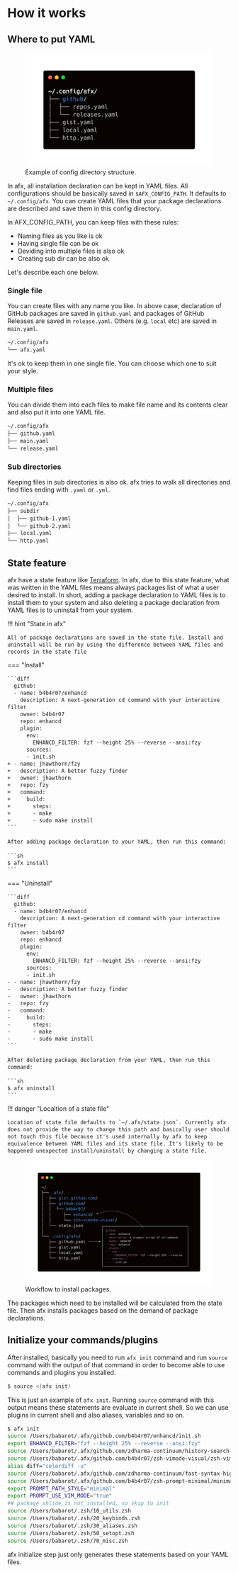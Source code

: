 # How it works

## Where to put YAML

<figure>
  <img src="../images/struct.png" width="500"/>
  <figcaption>Example of config directory structure.</figcaption>
</figure>

In afx, all installation declaration can be kept in YAML files. All configurations should be basically saved in `$AFX_CONFIG_PATH`. It defaults to `~/.config/afx`. You can create YAML files that your package declarations are described and save them in this config directory.

In AFX\_CONFIG\_PATH, you can keep files with these rules:

- Naming files as you like is ok
- Having single file can be ok
- Deviding into multiple files is also ok
- Creating sub dir can be also ok

Let's describe each one below.

### Single file

You can create files with any name you like. In above case, declaration of GitHub packages are saved in `github.yaml` and packages of GitHub Releases are saved in `release.yaml`. Others (e.g. `local` etc) are saved in `main.yaml`.

```sh
~/.config/afx
└── afx.yaml
```

It's ok to keep them in one single file. You can choose which one to suit your style.

### Multiple files

You can divide them into each files to make file name and its contents clear and also put it into one YAML file.

```sh
~/.config/afx
├── github.yaml
├── main.yaml
└── release.yaml
```

### Sub directories

Keeping files in sub directories is also ok. afx tries to walk all directories and find files ending with `.yaml` or `.yml`.

```sh
~/.config/afx
├── subdir
│  ├── github-1.yaml
│  └── github-2.yaml
├── local.yaml
└── http.yaml
```

## State feature

afx have a state feature like [Terraform](https://www.terraform.io/). In afx, due to this state feature, what was written in the YAML files means always packages list of what a user desired to install. In short, adding a package declaration to YAML files is to install them to your system and also deleting a package declaration from YAML files is to uninstall from your system.

!!! hint "State in afx"

    All of package declarations are saved in the state file. Install and uninstall will be run by using the difference between YAML files and records in the state file

=== "Install"

    ```diff
      github:
      - name: b4b4r07/enhancd
        description: A next-generation cd command with your interactive filter
        owner: b4b4r07
        repo: enhancd
        plugin:
          env:
            ENHANCD_FILTER: fzf --height 25% --reverse --ansi:fzy
          sources:
          - init.sh
    + - name: jhawthorn/fzy
    +   description: A better fuzzy finder
    +   owner: jhawthorn
    +   repo: fzy
    +   command:
    +     build:
    +       steps:
    +       - make
    +       - sudo make install
    ```

    After adding package declaration to your YAML, then run this command:

    ```sh
    $ afx install
    ```

=== "Uninstall"

    ```diff
      github:
      - name: b4b4r07/enhancd
        description: A next-generation cd command with your interactive filter
        owner: b4b4r07
        repo: enhancd
        plugin:
          env:
            ENHANCD_FILTER: fzf --height 25% --reverse --ansi:fzy
          sources:
          - init.sh
    - - name: jhawthorn/fzy
    -   description: A better fuzzy finder
    -   owner: jhawthorn
    -   repo: fzy
    -   command:
    -     build:
    -       steps:
    -       - make
    -       - sudo make install
    ```

    After deleting package declaration from your YAML, then run this command:

    ```sh
    $ afx uninstall
    ```

!!! danger "Localtion of a state file"

    Location of state file defaults to `~/.afx/state.json`. Currently afx does not provide the way to change this path and basically user should not touch this file because it's used internally by afx to keep equivalence between YAML files and its state file. It's likely to be happened unexpected install/uninstall by changing a state file.

<figure>
  <img src="../images/dir-map.png"/>
  <figcaption>Workflow to install packages.</figcaption>
</figure>

The packages which need to be installed will be calculated from the state file. Then afx installs packages based on the demand of package declarations.

## Initialize your commands/plugins

After installed, basically you need to run `afx init` command and run `source` command with the output of that command in order to become able to use commands and plugins you installed.

```sh
$ source <(afx init)
```

This is just an example of `afx init`. Running `source` command with this output means these statements are evaluate in current shell. So we can use plugins in current shell and also aliases, variables and so on.

```bash
$ afx init
source /Users/babarot/.afx/github.com/b4b4r07/enhancd/init.sh
export ENHANCD_FILTER="fzf --height 25% --reverse --ansi:fzy"
source /Users/babarot/.afx/github.com/zdharma-continuum/history-search-multi-word/history-search-multi-word.plugin.zsh
source /Users/babarot/.afx/github.com/b4b4r07/zsh-vimode-visual/zsh-vimode-visual.zsh
alias diff="colordiff -u"
source /Users/babarot/.afx/github.com/zdharma-continuum/fast-syntax-highlighting/fast-syntax-highlighting.plugin.zsh
source /Users/babarot/.afx/github.com/b4b4r07/zsh-prompt-minimal/minimal.zsh-theme
export PROMPT_PATH_STYLE="minimal"
export PROMPT_USE_VIM_MODE="true"
## package shlide is not installed, so skip to init
source /Users/babarot/.zsh/10_utils.zsh
source /Users/babarot/.zsh/20_keybinds.zsh
source /Users/babarot/.zsh/30_aliases.zsh
source /Users/babarot/.zsh/50_setopt.zsh
source /Users/babarot/.zsh/70_misc.zsh
```

afx initialize step just only generates these statements based on your YAML files.
